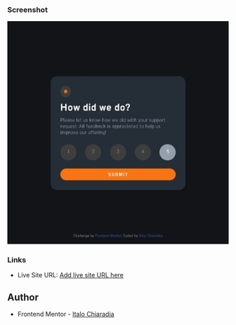 ### Screenshot

![](images/screenshot.jpeg)

### Links

- Live Site URL: [Add live site URL here](https://snazzy-lollipop-21ca3d.netlify.app)

## Author

- Frontend Mentor - [Italo Chiaradia](https://www.frontendmentor.io/profile/Italo-Chiaradia)


